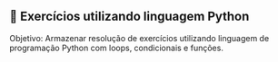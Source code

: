 ## 🐍 Exercícios utilizando linguagem Python

Objetivo: Armazenar resolução de exercícios utilizando linguagem de programação Python com loops, condicionais e funções.



